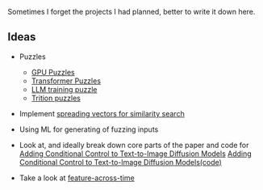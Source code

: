 Sometimes I forget the projects I had planned, better to write it down here.

## Ideas
- Puzzles
  - [GPU Puzzles](https://github.com/srush/GPU-Puzzles)
  - [Transformer Puzzles](https://github.com/srush/Transformer-Puzzles)
  - [LLM training puzzle](https://github.com/srush/LLM-Training-Puzzles)
  - [Trition puzzles](https://github.com/srush/Triton-Puzzles)

- Implement [spreading vectors for similarity search](./notes/search.md)

- Using ML for generating of fuzzing inputs

- Look at, and ideally break down core parts of the paper and code for [Adding Conditional Control to Text-to-Image Diffusion Models](https://arxiv.org/abs/2302.05543) [Adding Conditional Control to Text-to-Image Diffusion Models(code)](https://github.com/lllyasviel/ControlNet)

- Take a look at [feature-across-time](https://github.com/EleutherAI/features-across-time/tree/main)

